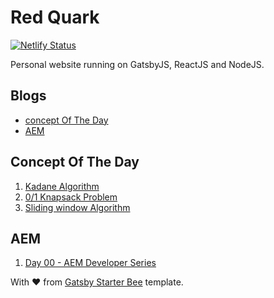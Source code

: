 # Red Quark

[![Netlify Status](https://api.netlify.com/api/v1/badges/fd10ca55-5fb6-4a73-aa08-4fe8477bba9a/deploy-status)](https://app.netlify.com/sites/redquark/deploys)

Personal website running on GatsbyJS, ReactJS and NodeJS.

## Blogs
- [concept Of The Day](#Concept-Of-The-Day)
- [AEM](#AEM)

## Concept Of The Day

1. [Kadane Algorithm](https://redquark.org/cotd/kadane_algorithm/)
2. [0/1 Knapsack Problem](https://redquark.org/cotd/knapsack/)
3. [Sliding window Algorithm](https://redquark.org/cotd/sliding_window/)

## AEM
1. [Day 00 - AEM Developer Series](https://redquark.org/aem/day-00-aem-developer-series/)

With ❤️ from [Gatsby Starter Bee](https://www.gatsbyjs.org/starters/JaeYeopHan/gatsby-starter-bee/) template.

